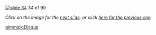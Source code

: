 [![slide 34](https://dl.dropboxusercontent.com/u/2977490/presentations/cookbook/img34.jpg)](35.md)
34 of 90

_Click on the image for the [next slide](35.md), or click [here for the previous one](33.md)_

[gimmick:Disqus](theodox-github)